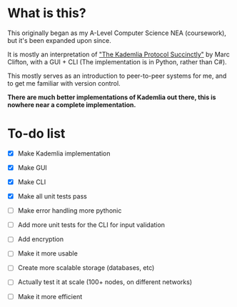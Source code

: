 # What is this?

This originally began as my A-Level Computer Science NEA (coursework), but it's been expanded upon since.

It is mostly an interpretation of 
["The Kademlia Protocol Succinctly"](https://github.com/SyncfusionSuccinctlyE-Books/The-Kademlia-Protocol-Succinctly) 
by Marc Clifton, with a GUI + CLI (The implementation is in Python, rather than C#).

This mostly serves as an introduction to peer-to-peer systems for me, and to get me familiar with version control.

**There are much better implementations of Kademlia out there, this is nowhere near a complete implementation.**

# To-do list

- [x] Make Kademlia implementation
- [x] Make GUI
- [x] Make CLI
- [X] Make all unit tests pass

- [ ] Make error handling more pythonic
- [ ] Add more unit tests for the CLI for input validation
- [ ] Add encryption
- [ ] Make it more usable
- [ ] Create more scalable storage (databases, etc)

- [ ] Actually test it at scale (100+ nodes, on different networks)
- [ ] Make it more efficient
